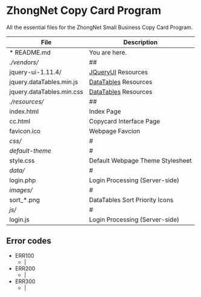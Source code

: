# ZhongNet Copy Card Program

All the essential files for the ZhongNet Small Business Copy Card Program.

| File                      | Description                                    |
| ------------------------- | ---------------------------------------------- |
| * README.md               | You are here.                                  |
|  _./vendors/_             | ##                                              |
| jquery-ui-1.11.4/         | [JQueryUI](https://jqueryui.com/) Resources    |
| jquery.dataTables.min.js  | [DataTables](http://datatables.net/) Resources |
| jquery.dataTables.min.css | [DataTables](http://datatables.net/) Resources |
| _./resources/_            | ##                                              |
| index.html                | Index Page                                     |
| cc.html                   | Copycard Interface Page                        |
| favicon.ico               | Webpage Favcion                                |
| _css/_                    | #                                              |
| _default-theme_           | #                                              |
| style.css                 | Default Webpage Theme Stylesheet               |
| _data/_                   | #                                              |
| login.php                 | Login Processing (Server-side)                 |
| _images/_                 | #                                              |
| sort_*.png                | DataTables Sort Priority Icons                 |
| _js/_                     | #                                              |
| login.js                  | Login Processing (Server-side)                 |

## Error codes

* ERR100
  * |
* ERR200
  * |
* ERR300
  * |